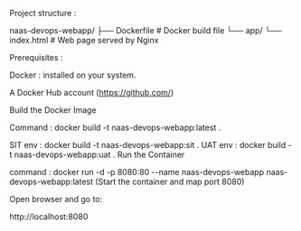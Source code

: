 Project structure : 

naas-devops-webapp/
├── Dockerfile         # Docker build file
└── app/
    └── index.html     # Web page served by Nginx

Prerequisites :

Docker :
 installed on your system.

A Docker Hub account (https://github.com/)

Build the Docker Image 

Command :  docker build -t naas-devops-webapp:latest .

SIT env : docker build -t naas-devops-webapp:sit .
UAT env : docker build -t naas-devops-webapp:uat .
Run the Container

command : docker run -d -p 8080:80 --name naas-devops-webapp naas-devops-webapp:latest (Start the container and map port 8080)

Open browser and go to:

http://localhost:8080

